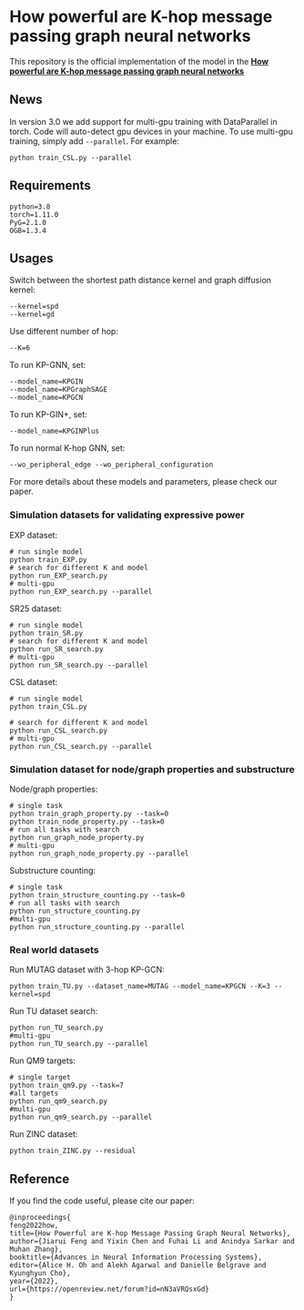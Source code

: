 # How powerful are K-hop message passing graph neural networks
This repository is the official implementation of the model in the [**How powerful are K-hop message passing graph neural networks**](https://openreview.net/forum?id=nN3aVRQsxGd&noteId=TBGwgubYuA6)
## News
In version 3.0 we add support for multi-gpu training with DataParallel in torch. Code will auto-detect gpu devices in your machine. To use multi-gpu training, simply add `--parallel`. For example:
```
python train_CSL.py --parallel
```
## Requirements
```
python=3.8
torch=1.11.0
PyG=2.1.0
OGB=1.3.4
```
## Usages
Switch between the shortest path distance kernel and graph diffusion kernel:
```
--kernel=spd
--kernel=gd
```
Use different number of hop:
```
--K=6
```
To run KP-GNN, set:
```
--model_name=KPGIN
--model_name=KPGraphSAGE
--model_name=KPGCN
```
To run KP-GIN+, set:
```
--model_name=KPGINPlus
```
To run normal K-hop GNN, set:
```
--wo_peripheral_edge --wo_peripheral_configuration 
```
For more details about these models and parameters, please check our paper.

### Simulation datasets for validating expressive power
EXP dataset:
```
# run single model
python train_EXP.py
# search for different K and model
python run_EXP_search.py
# multi-gpu
python run_EXP_search.py --parallel
```
SR25 dataset:
```
# run single model
python train_SR.py
# search for different K and model
python run_SR_search.py
# multi-gpu
python run_SR_search.py --parallel
```
CSL dataset:
```
# run single model
python train_CSL.py

# search for different K and model
python run_CSL_search.py
# multi-gpu
python run_CSL_search.py --parallel
```
### Simulation dataset for node/graph properties and substructure
Node/graph properties:
```
# single task
python train_graph_property.py --task=0
python train_node_property.py --task=0
# run all tasks with search
python run_graph_node_property.py
# multi-gpu
python run_graph_node_property.py --parallel
```
Substructure counting:
```
# single task
python train_structure_counting.py --task=0
# run all tasks with search
python run_structure_counting.py
#multi-gpu
python run_structure_counting.py --parallel
```
### Real world datasets
Run MUTAG dataset with 3-hop KP-GCN:
```
python train_TU.py --dataset_name=MUTAG --model_name=KPGCN --K=3 --kernel=spd
```
Run TU dataset search:
```
python run_TU_search.py
#multi-gpu
python run_TU_search.py --parallel
```
Run QM9 targets:
```
# single target
python train_qm9.py --task=7
#all targets
python run_qm9_search.py
#multi-gpu
python run_qm9_search.py --parallel
```
Run ZINC dataset:
```
python train_ZINC.py --residual
```
## Reference
If you find the code useful, please cite our paper:
```
@inproceedings{
feng2022how,
title={How Powerful are K-hop Message Passing Graph Neural Networks},
author={Jiarui Feng and Yixin Chen and Fuhai Li and Anindya Sarkar and Muhan Zhang},
booktitle={Advances in Neural Information Processing Systems},
editor={Alice H. Oh and Alekh Agarwal and Danielle Belgrave and Kyunghyun Cho},
year={2022},
url={https://openreview.net/forum?id=nN3aVRQsxGd}
}
```


